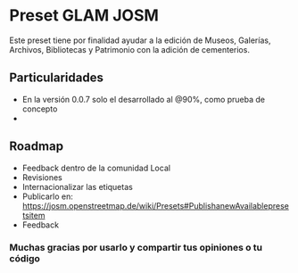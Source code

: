 # Preset GLAM JOSM

Este preset tiene por finalidad ayudar a la edición de Museos, Galerías, Archivos, Bibliotecas y Patrimonio con la adición de cementerios.

## Particularidades

* En la versión 0.0.7 solo el <group name="Museos"> desarrollado al @90%, como prueba de concepto
*


## Roadmap

* Feedback dentro de la comunidad Local
* Revisiones
* Internacionalizar las etiquetas
* Publicarlo en: https://josm.openstreetmap.de/wiki/Presets#PublishanewAvailablepresetsitem
* Feedback

### Muchas gracias por usarlo y compartir tus opiniones o tu código
